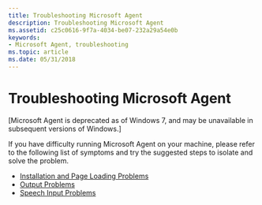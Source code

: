 ```yaml
---
title: Troubleshooting Microsoft Agent
description: Troubleshooting Microsoft Agent
ms.assetid: c25c0616-9f7a-4034-be07-232a29a54e0b
keywords:
- Microsoft Agent, troubleshooting
ms.topic: article
ms.date: 05/31/2018
---
```


# Troubleshooting Microsoft Agent

\[Microsoft Agent is deprecated as of Windows 7, and may be unavailable in subsequent versions of Windows.\]

If you have difficulty running Microsoft Agent on your machine, please refer to the following list of symptoms and try the suggested steps to isolate and solve the problem.

-   [Installation and Page Loading Problems](installation-and-page-loading-problems.md)
-   [Output Problems](output-problems.md)
-   [Speech Input Problems](speech-input-problems.md)

 

 




